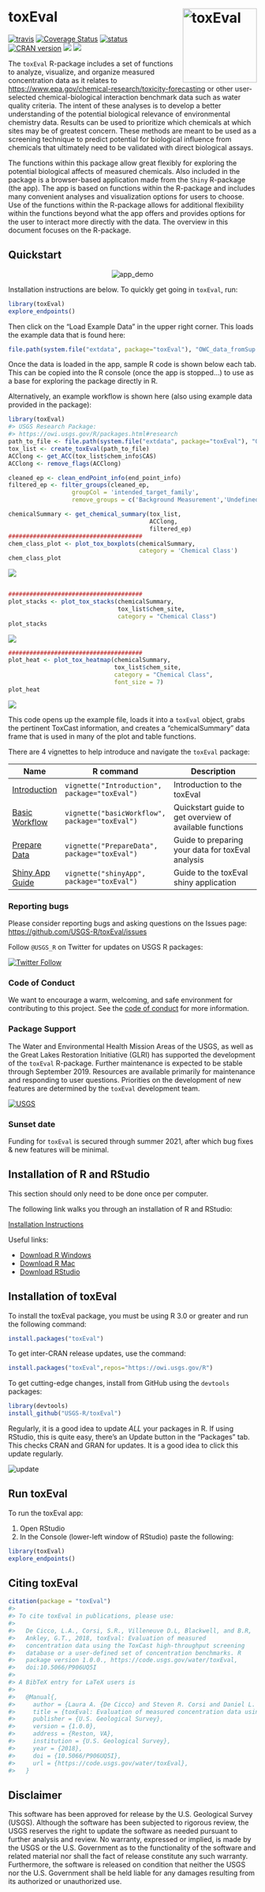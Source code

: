 toxEval <img src="man/figures/logo.png" alt="toxEval" height="150px" align="right" />
=====================================================================================

[![travis](https://travis-ci.org/USGS-R/toxEval.svg?branch=master)](https://travis-ci.org/USGS-R/toxEval)
[![Coverage
Status](https://coveralls.io/repos/github/USGS-R/toxEval/badge.svg?branch=master)](https://coveralls.io/github/USGS-R/toxEval?branch=master)
[![status](https://img.shields.io/badge/USGS-Research-blue.svg)](https://owi.usgs.gov/R/packages.html#research)
[![CRAN
version](http://www.r-pkg.org/badges/version/toxEval)](https://cran.r-project.org/package=toxEval)
[![](http://cranlogs.r-pkg.org/badges/toxEval)](https://cran.r-project.org/package=toxEval)
[![](http://cranlogs.r-pkg.org/badges/grand-total/toxEval)](https://cran.r-project.org/package=toxEval)

The `toxEval` R-package includes a set of functions to analyze,
visualize, and organize measured concentration data as it relates to
<https://www.epa.gov/chemical-research/toxicity-forecasting> or other
user-selected chemical-biological interaction benchmark data such as
water quality criteria. The intent of these analyses is to develop a
better understanding of the potential biological relevance of
environmental chemistry data. Results can be used to prioritize which
chemicals at which sites may be of greatest concern. These methods are
meant to be used as a screening technique to predict potential for
biological influence from chemicals that ultimately need to be validated
with direct biological assays.

The functions within this package allow great flexibly for exploring the
potential biological affects of measured chemicals. Also included in the
package is a browser-based application made from the `Shiny` R-package
(the app). The app is based on functions within the R-package and
includes many convenient analyses and visualization options for users to
choose. Use of the functions within the R-package allows for additional
flexibility within the functions beyond what the app offers and provides
options for the user to interact more directly with the data. The
overview in this document focuses on the R-package.

Quickstart
----------

<p align="center">
<img src="https://code.usgs.gov/water/toxEval/raw/master/man/figures/app.gif" alt="app_demo">
</p>

Installation instructions are below. To quickly get going in `toxEval`,
run:

``` r
library(toxEval)
explore_endpoints()
```

Then click on the “Load Example Data” in the upper right corner. This
loads the example data that is found here:

``` r
file.path(system.file("extdata", package="toxEval"), "OWC_data_fromSup.xlsx")
```

Once the data is loaded in the app, sample R code is shown below each
tab. This can be copied into the R console (once the app is stopped…) to
use as a base for exploring the package directly in R.

Alternatively, an example workflow is shown here (also using example
data provided in the package):

``` r
library(toxEval)
#> USGS Research Package:
#> https://owi.usgs.gov/R/packages.html#research
path_to_file <- file.path(system.file("extdata", package="toxEval"), "OWC_data_fromSup.xlsx")
tox_list <- create_toxEval(path_to_file)
ACClong <- get_ACC(tox_list$chem_info$CAS)
ACClong <- remove_flags(ACClong)

cleaned_ep <- clean_endPoint_info(end_point_info)
filtered_ep <- filter_groups(cleaned_ep, 
                  groupCol = 'intended_target_family',
                  remove_groups = c('Background Measurement','Undefined'))

chemicalSummary <- get_chemical_summary(tox_list, 
                                        ACClong, 
                                        filtered_ep)
######################################
chem_class_plot <- plot_tox_boxplots(chemicalSummary,
                                     category = 'Chemical Class')
chem_class_plot
```

![](man/figures/unnamed-chunk-4-1.png)

``` r

######################################
plot_stacks <- plot_tox_stacks(chemicalSummary, 
                               tox_list$chem_site, 
                               category = "Chemical Class")
plot_stacks
```

![](man/figures/unnamed-chunk-4-2.png)

``` r
######################################
plot_heat <- plot_tox_heatmap(chemicalSummary, 
                              tox_list$chem_site, 
                              category = "Chemical Class",
                              font_size = 7)
plot_heat
```

![](man/figures/unnamed-chunk-4-3.png)

This code opens up the example file, loads it into a `toxEval` object,
grabs the pertinent ToxCast information, and creates a “chemicalSummary”
data frame that is used in many of the plot and table functions.

There are 4 vignettes to help introduce and navigate the `toxEval`
package:

<table>
<colgroup>
<col style="width: 15%" />
<col style="width: 19%" />
<col style="width: 65%" />
</colgroup>
<thead>
<tr class="header">
<th>Name</th>
<th>R command</th>
<th>Description</th>
</tr>
</thead>
<tbody>
<tr class="odd">
<td><a href="http://usgs-r.github.io/toxEval/articles/Introduction.html">Introduction</a></td>
<td><code>vignette("Introduction", package="toxEval")</code></td>
<td>Introduction to the toxEval</td>
</tr>
<tr class="even">
<td><a href="http://usgs-r.github.io/toxEval/articles/basicWorkflow.html">Basic Workflow</a></td>
<td><code>vignette("basicWorkflow", package="toxEval")</code></td>
<td>Quickstart guide to get overview of available functions</td>
</tr>
<tr class="odd">
<td><a href="http://usgs-r.github.io/toxEval/articles/PrepareData.html">Prepare Data</a></td>
<td><code>vignette("PrepareData", package="toxEval")</code></td>
<td>Guide to preparing your data for toxEval analysis</td>
</tr>
<tr class="even">
<td><a href="http://usgs-r.github.io/toxEval/articles/shinyApp.html">Shiny App Guide</a></td>
<td><code>vignette("shinyApp", package="toxEval")</code></td>
<td>Guide to the toxEval shiny application</td>
</tr>
</tbody>
</table>

### Reporting bugs

Please consider reporting bugs and asking questions on the Issues page:
<https://github.com/USGS-R/toxEval/issues>

Follow `@USGS_R` on Twitter for updates on USGS R packages:

[![Twitter
Follow](https://img.shields.io/twitter/follow/USGS_R.svg?style=social&label=Follow%20USGS_R)](https://twitter.com/USGS_R)

### Code of Conduct

We want to encourage a warm, welcoming, and safe environment for
contributing to this project. See the [code of
conduct](https://github.com/USGS-R/toxEval/blob/master/CONDUCT.md) for
more information.

### Package Support

The Water and Environmental Health Mission Areas of the USGS, as well as
the Great Lakes Restoration Initiative (GLRI) has supported the
development of the `toxEval` R-package. Further maintenance is expected
to be stable through September 2019. Resources are available primarily
for maintenance and responding to user questions. Priorities on the
development of new features are determined by the `toxEval` development
team.

[![USGS](http://usgs-r.github.io/images/usgs.png)](https://www.usgs.gov/)

### Sunset date

Funding for `toxEval` is secured through summer 2021, after which bug
fixes & new features will be minimal.

Installation of R and RStudio
-----------------------------

This section should only need to be done once per computer.

The following link walks you through an installation of R and RStudio:

[Installation
Instructions](https://owi.usgs.gov/R/training-curriculum/installr/)

Useful links:

-   [Download R Windows](https://cran.r-project.org/bin/windows/base/)
-   [Download R Mac](https://cran.r-project.org/bin/macosx/)
-   [Download
    RStudio](https://www.rstudio.com/products/rstudio/download/)

Installation of toxEval
-----------------------

To install the toxEval package, you must be using R 3.0 or greater and
run the following command:

``` r
install.packages("toxEval")
```

To get inter-CRAN release updates, use the command:

``` r
install.packages("toxEval",repos="https://owi.usgs.gov/R")
```

To get cutting-edge changes, install from GitHub using the `devtools`
packages:

``` r
library(devtools)
install_github("USGS-R/toxEval")
```

Regularly, it is a good idea to update *ALL* your packages in R. If
using RStudio, this is quite easy, there’s an Update button in the
“Packages” tab. This checks CRAN and GRAN for updates. It is a good idea
to click this update regularly.

![update](vignettes/update.png)

Run toxEval
-----------

To run the toxEval app:

1.  Open RStudio
2.  In the Console (lower-left window of RStudio) paste the following:

``` r
library(toxEval)
explore_endpoints()
```

Citing toxEval
--------------

``` r
citation(package = "toxEval")
#> 
#> To cite toxEval in publications, please use:
#> 
#>   De Cicco, L.A., Corsi, S.R., Villeneuve D.L, Blackwell, and B.R,
#>   Ankley, G.T., 2018, toxEval: Evaluation of measured
#>   concentration data using the ToxCast high-throughput screening
#>   database or a user-defined set of concentration benchmarks. R
#>   package version 1.0.0., https://code.usgs.gov/water/toxEval,
#>   doi:10.5066/P906UQ5I
#> 
#> A BibTeX entry for LaTeX users is
#> 
#>   @Manual{,
#>     author = {Laura A. {De Cicco} and Steven R. Corsi and Daniel L. Villeneuve and Brett R. Blackwell and Gerald T. Ankley},
#>     title = {toxEval: Evaluation of measured concentration data using the ToxCast high-throughput screening database or a user-defined set of concentration benchmarks.},
#>     publisher = {U.S. Geological Survey},
#>     version = {1.0.0},
#>     address = {Reston, VA},
#>     institution = {U.S. Geological Survey},
#>     year = {2018},
#>     doi = {10.5066/P906UQ5I},
#>     url = {https://code.usgs.gov/water/toxEval},
#>   }
```

Disclaimer
----------

This software has been approved for release by the U.S. Geological
Survey (USGS). Although the software has been subjected to rigorous
review, the USGS reserves the right to update the software as needed
pursuant to further analysis and review. No warranty, expressed or
implied, is made by the USGS or the U.S. Government as to the
functionality of the software and related material nor shall the fact of
release constitute any such warranty. Furthermore, the software is
released on condition that neither the USGS nor the U.S. Government
shall be held liable for any damages resulting from its authorized or
unauthorized use.
